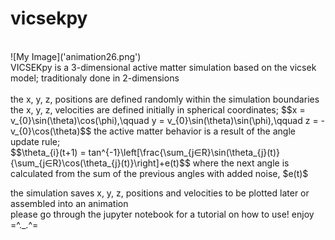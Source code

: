 # vicsekpy
<br>
![My Image]('animation26.png')
<br>
VICSEKpy is a 3-dimensional active matter simulation based on the vicsek model; traditionaly done in 2-dimensions
<br>
<br> 
the x, y, z, positions are defined randomly within the simulation boundaries
<br>
the x, y, z, velocities are defined initially in spherical coordinates;
$$x = v_{0}\sin(\theta)\cos(\phi),\qquad y = v_{0}\sin(\theta)\sin(\phi),\qquad z = -v_{0}\cos(\theta)$$
the active matter behavior is a result of the angle update rule;
<br>
$$\theta_{i}(t+1) = tan^{-1}\left[\frac{\sum_{j∈R}\sin(\theta_{j}(t)}{\sum_{j∈R}\cos(\theta_{j}(t)}\right]+e(t)$$
where the next angle is calculated from the sum of the previous angles with added noise, $e(t)$

the simulation saves x, y, z, positions and velocities to be plotted later or assembled into an animation
<br>
please go through the jupyter notebook for a tutorial on how to use!
enjoy  =^._.^=
